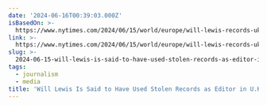 ```yaml
---
date: '2024-06-16T00:39:03.000Z'
isBasedOn: >-
  https://www.nytimes.com/2024/06/15/world/europe/will-lewis-records-uk-editor.html
link: >-
  https://www.nytimes.com/2024/06/15/world/europe/will-lewis-records-uk-editor.html
slug: >-
  2024-06-15-will-lewis-is-said-to-have-used-stolen-records-as-editor-in-uk-the-new
tags:
  - journalism
  - media
title: 'Will Lewis Is Said to Have Used Stolen Records as Editor in U.K. - The New '
---
```

 
